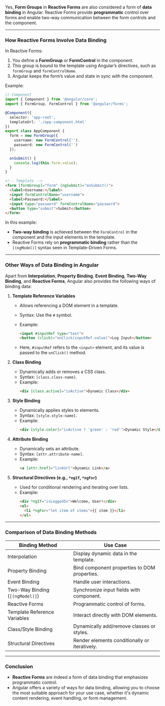 Yes, **Form Groups** in **Reactive Forms** are also considered a form of **data binding** in Angular. Reactive Forms provide **programmatic** control over forms and enable two-way communication between the form controls and the component.

---

### **How Reactive Forms Involve Data Binding**
In Reactive Forms:
1. You define a **FormGroup** or **FormControl** in the component.
2. This group is bound to the template using Angular’s directives, such as `formGroup` and `formControlName`.
3. Angular keeps the form’s value and state in sync with the component.

Example:
```typescript
// Component
import { Component } from '@angular/core';
import { FormGroup, FormControl } from '@angular/forms';

@Component({
  selector: 'app-root',
  templateUrl: './app.component.html'
})
export class AppComponent {
  form = new FormGroup({
    username: new FormControl(''),
    password: new FormControl('')
  });

  onSubmit() {
    console.log(this.form.value);
  }
}
```

```html
<!-- Template -->
<form [formGroup]="form" (ngSubmit)="onSubmit()">
  <label>Username:</label>
  <input formControlName="username">
  <label>Password:</label>
  <input type="password" formControlName="password">
  <button type="submit">Submit</button>
</form>
```

In this example:
- **Two-way binding** is achieved between the `FormControl` in the component and the input elements in the template.
- Reactive Forms rely on **programmatic binding** rather than the `[(ngModel)]` syntax seen in Template-Driven Forms.

---

### **Other Ways of Data Binding in Angular**
Apart from **Interpolation**, **Property Binding**, **Event Binding**, **Two-Way Binding**, and **Reactive Forms**, Angular also provides the following ways of binding data:

1. **Template Reference Variables**
   - Allows referencing a DOM element in a template.
   - Syntax: Use the `#` symbol.
   - Example:
     ```html
     <input #inputRef type="text">
     <button (click)="onClick(inputRef.value)">Log Input</button>
     ```

   - Here, `#inputRef` refers to the `<input>` element, and its value is passed to the `onClick()` method.

2. **Class Binding**
   - Dynamically adds or removes a CSS class.
   - Syntax: `[class.class-name]`.
   - Example:
     ```html
     <div [class.active]="isActive">Dynamic Class</div>
     ```

3. **Style Binding**
   - Dynamically applies styles to elements.
   - Syntax: `[style.style-name]`.
   - Example:
     ```html
     <div [style.color]="isActive ? 'green' : 'red'">Dynamic Style</div>
     ```

4. **Attribute Binding**
   - Dynamically sets an attribute.
   - Syntax: `[attr.attribute-name]`.
   - Example:
     ```html
     <a [attr.href]="linkUrl">Dynamic Link</a>
     ```

5. **Structural Directives (e.g., `*ngIf`, `*ngFor`)**
   - Used for conditional rendering and iterating over lists.
   - Example:
     ```html
     <div *ngIf="isLoggedIn">Welcome, User!</div>
     <ul>
       <li *ngFor="let item of items">{{ item }}</li>
     </ul>
     ```

---

### **Comparison of Data Binding Methods**

| **Binding Method**            | **Use Case**                                     |
|-------------------------------|-------------------------------------------------|
| Interpolation                 | Display dynamic data in the template.           |
| Property Binding              | Bind component properties to DOM properties.    |
| Event Binding                 | Handle user interactions.                       |
| Two-Way Binding (`[(ngModel)]`) | Synchronize input fields with component.        |
| Reactive Forms                | Programmatic control of forms.                  |
| Template Reference Variables  | Interact directly with DOM elements.            |
| Class/Style Binding           | Dynamically add/remove classes or styles.       |
| Structural Directives         | Render elements conditionally or iteratively.   |

---

### **Conclusion**
- **Reactive Forms** are indeed a form of data binding that emphasizes programmatic control.
- Angular offers a variety of ways for data binding, allowing you to choose the most suitable approach for your use case, whether it's dynamic content rendering, event handling, or form management.